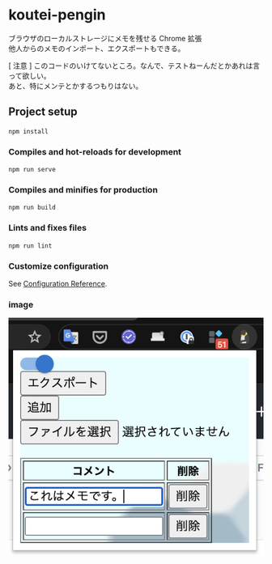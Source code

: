 # koutei-pengin

ブラウザのローカルストレージにメモを残せる Chrome 拡張  
他人からのメモのインポート、エクスポートもできる。

[ 注意 ]
このコードのいけてないところ。なんで、テストねーんだとかあれは言って欲しい。  
あと、特にメンテとかするつもりはない。

## Project setup

```
npm install
```

### Compiles and hot-reloads for development

```
npm run serve
```

### Compiles and minifies for production

```
npm run build
```

### Lints and fixes files

```
npm run lint
```

### Customize configuration

See [Configuration Reference](https://cli.vuejs.org/config/).

### image
![run-image](https://github.com/machitomo/koutei-pengin/blob/image/image_1.png)
